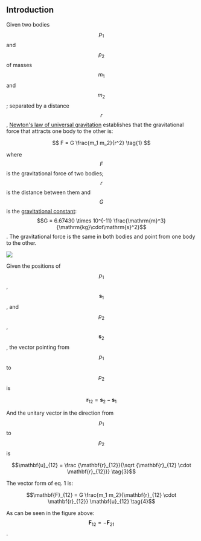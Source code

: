 ## Introduction

Given two bodies $$p_1$$ and $$p_2$$ of masses $$m_1$$ and $$m_2$$; separated by a distance $$r$$,
[Newton's law of universal gravitation](https://en.wikipedia.org/wiki/Newton%27s_law_of_universal_gravitation)
establishes that the gravitational force that attracts one body to the other is:

$$
F = G \frac{m_1 m_2}{r^2} \tag{1}
$$

where $$F$$ is the gravitational force of two bodies; $$r$$ is the distance between them and $$G$$ is the [gravitational
constant](https://en.wikipedia.org/wiki/Gravitational_constant): $$G = 6.67430 \times 10^{-11}
\frac{\mathrm{m}^3}{\mathrm{kg}\cdot\mathrm{s}^2}$$. The gravitational force is the same in both bodies and point from
one body to the other.

<img src="assets/images/2-body.svg">

Given the positions of $$p_1$$, $$\mathbf{s}_{1}$$, and $$p_2$$, $$\mathbf{s}_{2}$$, the
vector pointing from $$p_1$$ to $$p_2$$ is

$$\mathbf{r}_{12} = \mathbf{s}_{2} - \mathbf{s}_{1} \tag{2}$$

And the unitary vector in the direction from $$p_1$$ to $$p_2$$ is

$$\mathbf{u}_{12} = \frac {\mathbf{r}_{12}}{\sqrt {\mathbf{r}_{12} \cdot \mathbf{r}_{12}}}  \tag{3}$$

The vector form of eq. 1 is:

$$\mathbf{F}_{12} = G \frac{m_1 m_2}{\mathbf{r}_{12} \cdot \mathbf{r}_{12}} \mathbf{u}_{12} \tag{4}$$

As can be seen in the figure above: $$\mathbf{F}_{12} = -\mathbf{F}_{21}$$.
